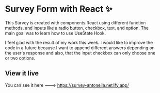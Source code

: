 # Survey Form with React ✨

This Survey is created with components React using different function methods, and inputs like a radio button, checkbox, text, and option. The main goal was to learn how to use UseState Hook.

I feel glad with the result of my work this week. I would like to improve the code in a future because I want to append different answers depending on the user's response and also, that the input checkbox can only choose one or two options.

## View it live

You can see it here ---> https://survey-antonella.netlify.app/
